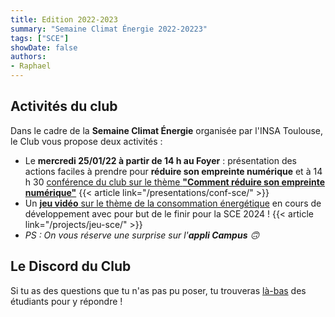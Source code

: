 ```yaml
---
title: Edition 2022-2023
summary: "Semaine Climat Énergie 2022-20223"
tags: ["SCE"]
showDate: false
authors:
- Raphael
---
```


## Activités du club

Dans le cadre de la **Semaine Climat Énergie** organisée par l'INSA Toulouse, le Club vous propose deux activités :

- Le **mercredi 25/01/22 à partir de 14 h au Foyer** : présentation des actions faciles à prendre pour **réduire son empreinte numérique** et à 14 h 30
  [conférence du club sur le thème **"Comment réduire son empreinte numérique"**](../../presentations/conf-sce/)
  {{< article link="/presentations/conf-sce/" >}}
- Un [**jeu vidéo** sur le thème de la consommation énergétique](../../projects/jeu-sce/)
  en cours de développement avec pour but de le finir pour la SCE 2024 !
  {{< article link="/projects/jeu-sce/" >}}
- _PS : On vous réserve une surprise sur l'**appli Campus** 🙃_



## Le Discord du Club

Si tu as des questions que tu n'as pas pu poser, tu trouveras [là-bas](https://discord.com/invite/9G8cWyK) des étudiants pour y répondre !
